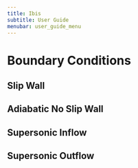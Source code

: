 ```yaml
---
title: Ibis
subtitle: User Guide
menubar: user_guide_menu
---
```


# Boundary Conditions
## Slip Wall
## Adiabatic No Slip Wall
## Supersonic Inflow
## Supersonic Outflow
